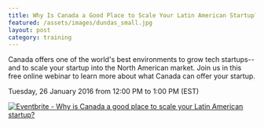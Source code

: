 ```yaml
---
title: Why Is Canada a Good Place to Scale Your Latin American Startup?
featured: /assets/images/dundas_small.jpg
layout: post
category: training
---
```


<p>
Canada offers one of the world's best environments to grow tech startups--and to scale your startup into the North American market. Join us in this free online webinar to learn more about what Canada can offer your startup.
</p>
<!--more-->
<p>
Tuesday, 26 January 2016 from 12:00 PM to 1:00 PM (EST)
</p>
<p>
<a href="https://www.eventbrite.ca/e/why-is-canada-a-good-place-to-scale-your-latin-american-startup-tickets-20674591259?ref=ebtnebregn" target="_blank"><img src="https://www.eventbrite.ca/custombutton?eid=20674591259" alt="Eventbrite - Why is Canada a good place to scale your Latin American startup?" /></a>
</p>
